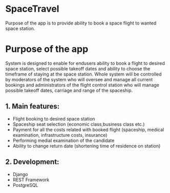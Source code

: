 # SpaceTravel

Purpose of the app is to provide ability to book a space flight to wanted space station.

# Purpose of the app

System is designed to enable for endusers ability to book a flight to desired space station, select possible takeoff
dates and ability to choose the timeframe of staying at the space station. Whole system will be controlled by moderators
of the system who will oversee and manage all current bookings and administrators of the flight control station who will
manage possible takeoff dates, carriage and range of the spaceship.

## 1. Main features:

* Flight booking to desired space station
* Spaceship seat selection (economic class,business class etc.)
* Payment for all the costs related with booked flight (spaceship, medical examination, infrastructure costs, insurance)
* Performing medial examination of the candidate
* Ability to change return date (shortening time of residence on station)

## 2. Development:

* Django
* REST Framework
* PostgreSQL


